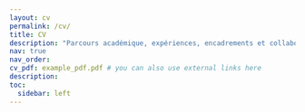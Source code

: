 ```yaml
---
layout: cv
permalink: /cv/
title: CV
description: "Parcours académique, expériences, encadrements et collaborations d’Arthur Clerjon autour des systèmes énergétiques."
nav: true
nav_order: 
cv_pdf: example_pdf.pdf # you can also use external links here
description:
toc:
  sidebar: left
---
```

